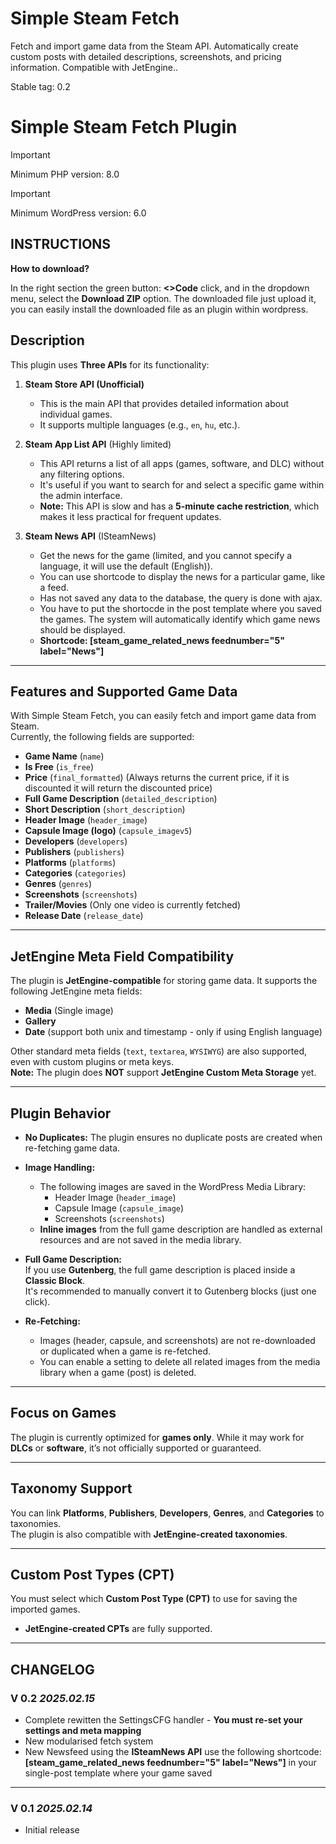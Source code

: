 # Simple Steam Fetch

Fetch and import game data from the Steam API. Automatically create custom posts with detailed descriptions, screenshots, and pricing information. Compatible with JetEngine..

Stable tag: 0.2

# Simple Steam Fetch Plugin

> [!IMPORTANT]
> Minimum PHP version: 8.0

> [!IMPORTANT]
> Minimum WordPress version: 6.0

## INSTRUCTIONS

**How to download?**

In the right section the green button: **<>Code** click, and in the dropdown menu, select the **Download ZIP** option. The downloaded file just upload it, you can easily install the downloaded file as an plugin within wordpress.

## Description

This plugin uses **Three APIs** for its functionality:

1. **Steam Store API (Unofficial)**

   - This is the main API that provides detailed information about individual games.
   - It supports multiple languages (e.g., `en`, `hu`, etc.).

2. **Steam App List API** (Highly limited)

   - This API returns a list of all apps (games, software, and DLC) without any filtering options.
   - It's useful if you want to search for and select a specific game within the admin interface.
   - **Note:** This API is slow and has a **5-minute cache restriction**, which makes it less practical for frequent updates.

3. **Steam News API** (ISteamNews)
   - Get the news for the game (limited, and you cannot specify a language, it will use the default (English)).
   - You can use shortcode to display the news for a particular game, like a feed.
   - Has not saved any data to the database, the query is done with ajax.
   - You have to put the shortocde in the post template where you saved the games. The system will automatically identify which game news should be displayed.
   - **Shortcode: [steam_game_related_news feednumber="5" label="News"]**

---

## Features and Supported Game Data

With Simple Steam Fetch, you can easily fetch and import game data from Steam.  
Currently, the following fields are supported:

- **Game Name** (`name`)
- **Is Free** (`is_free`)
- **Price** (`final_formatted`) (Always returns the current price, if it is discounted it will return the discounted price)
- **Full Game Description** (`detailed_description`)
- **Short Description** (`short_description`)
- **Header Image** (`header_image`)
- **Capsule Image (logo)** (`capsule_imagev5`)
- **Developers** (`developers`)
- **Publishers** (`publishers`)
- **Platforms** (`platforms`)
- **Categories** (`categories`)
- **Genres** (`genres`)
- **Screenshots** (`screenshots`)
- **Trailer/Movies** (Only one video is currently fetched)
- **Release Date** (`release_date`)

---

## JetEngine Meta Field Compatibility

The plugin is **JetEngine-compatible** for storing game data. It supports the following JetEngine meta fields:

- **Media** (Single image)
- **Gallery**
- **Date** (support both unix and timestamp - only if using English language)

Other standard meta fields (`text`, `textarea`, `WYSIWYG`) are also supported, even with custom plugins or meta keys.  
**Note:** The plugin does **NOT** support **JetEngine Custom Meta Storage** yet.

---

## Plugin Behavior

- **No Duplicates:** The plugin ensures no duplicate posts are created when re-fetching game data.
- **Image Handling:**
  - The following images are saved in the WordPress Media Library:
    - Header Image (`header_image`)
    - Capsule Image (`capsule_image`)
    - Screenshots (`screenshots`)
  - **Inline images** from the full game description are handled as external resources and are not saved in the media library.
- **Full Game Description:**  
  If you use **Gutenberg**, the full game description is placed inside a **Classic Block**.  
  It's recommended to manually convert it to Gutenberg blocks (just one click).

- **Re-Fetching:**
  - Images (header, capsule, and screenshots) are not re-downloaded or duplicated when a game is re-fetched.
  - You can enable a setting to delete all related images from the media library when a game (post) is deleted.

---

## Focus on Games

The plugin is currently optimized for **games only**. While it may work for **DLCs** or **software**, it’s not officially supported or guaranteed.

---

## Taxonomy Support

You can link **Platforms**, **Publishers**, **Developers**, **Genres**, and **Categories** to taxonomies.  
The plugin is also compatible with **JetEngine-created taxonomies**.

---

## Custom Post Types (CPT)

You must select which **Custom Post Type (CPT)** to use for saving the imported games.

- **JetEngine-created CPTs** are fully supported.

---

## CHANGELOG

### V 0.2 _2025.02.15_

- Complete rewitten the SettingsCFG handler - **You must re-set your settings and meta mapping**
- New modularised fetch system
- New Newsfeed using the **ISteamNews API** use the following shortcode: **[steam_game_related_news feednumber="5" label="News"]** in your single-post template where your game saved

---

### V 0.1 _2025.02.14_

- Initial release
